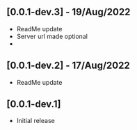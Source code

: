 ## [0.0.1-dev.3] - 19/Aug/2022
- ReadMe update
- Server url made optional
- 

## [0.0.1-dev.2] - 17/Aug/2022
- ReadMe update

## [0.0.1-dev.1]
- Initial release
